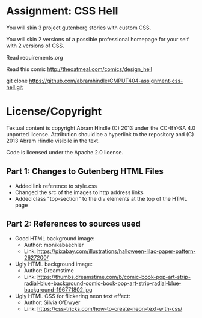 Assignment: CSS Hell
====================

You will skin 3 project gutenberg stories with custom CSS.

You will skin 2 versions of a possible professional homepage for your
self with 2 versions of CSS.

Read requirements.org

Read this comic http://theoatmeal.com/comics/design_hell

git clone https://github.com/abramhindle/CMPUT404-assignment-css-hell.git

License/Copyright
=================

Textual content is copyright Abram Hindle (C) 2013 under the CC-BY-SA
4.0 unported license. Attribution should be a hyperlink to the
repository and (C) 2013 Abram Hindle visibile in the text.

Code is licensed under the Apache 2.0 license.


## Part 1: Changes to Gutenberg HTML Files
* Added link reference to style.css
* Changed the src of the images to http address links
* Added class "top-section" to the div elements at the top of the HTML page

## Part 2: References to sources used
* Good HTML background image:
  * Author: monikabaechler
  * Link: https://pixabay.com/illustrations/halloween-lilac-paper-pattern-2627200/
* Ugly HTML background image:
  * Author: Dreamstime
  * Link: https://thumbs.dreamstime.com/b/comic-book-pop-art-strip-radial-blue-background-comic-book-pop-art-strip-radial-blue-background-196771802.jpg
* Ugly HTML CSS for flickering neon text effect:
  * Author: Silvia O'Dwyer
  * Link: https://css-tricks.com/how-to-create-neon-text-with-css/
